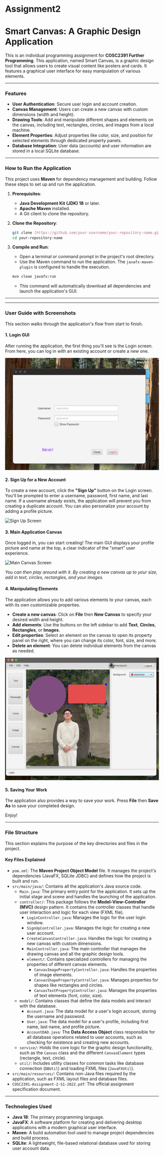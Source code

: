 # Assignment2
 
# Smart Canvas: A Graphic Design Application

This is an individual programming assignment for **COSC2391 Further Programming**. This application, named Smart Canvas, is a graphic design tool that allows users to create visual content like posters and cards. It features a graphical user interface for easy manipulation of various elements.

---

### Features

* **User Authentication**: Secure user login and account creation.
* **Canvas Management**: Users can create a new canvas with custom dimensions (width and height).
* **Drawing Tools**: Add and manipulate different shapes and elements on the canvas, including text, rectangles, circles, and images from a local machine.
* **Element Properties**: Adjust properties like color, size, and position for selected elements through dedicated property panels.
* **Database Integration**: User data (accounts) and user information are stored in a local SQLite database.

---

### How to Run the Application

This project uses **Maven** for dependency management and building. Follow these steps to set up and run the application.

1.  **Prerequisites**:
    * **Java Development Kit (JDK) 18** or later.
    * **Apache Maven** installed.
    * A Git client to clone the repository.

2.  **Clone the Repository**:
    ```bash
    git clone [https://github.com/your-username/your-repository-name.git](https://github.com/your-username/your-repository-name.git)
    cd your-repository-name
    ```

3.  **Compile and Run**:
    * Open a terminal or command prompt in the project's root directory.
    * Use the Maven command to run the application. The `javafx-maven-plugin` is configured to handle the execution.
    ```bash
    mvn clean javafx:run
    ```
    * This command will automatically download all dependencies and launch the application's GUI.

---
---

### User Guide with Screenshots

This section walks through the application's flow from start to finish.

#### 1. Login GUI

After running the application, the first thing you'll see is the Login screen. From here, you can log in with an existing account or create a new one.

![Login Screen](https://github.com/rekls2311/Assignment-2-Intensive-Java-Backend-Graphic-Design-Application/blob/e691d7f4ad660be724981782adde08ea01baa4b4/assests/login%20screen.png)


#### 2. Sign Up for a New Account

To create a new account, click the **"Sign Up"** button on the Login screen. You'll be prompted to enter a username, password, first name, and last name. If a username already exists, the application will prevent you from creating a duplicate account. You can also personalize your account by adding a profile picture.

![Sign Up Screen]([assests/signup_screen.png](https://github.com/rekls2311/Assignment-2-Intensive-Java-Backend-Graphic-Design-Application/blob/d52ebb74754734de1ea670b9480041942ead9bf1/assests/signup%20screen.png))

#### 3. Main Application Canvas

Once logged in, you can start creating! The main GUI displays your profile picture and name at the top, a clear indicator of the "smart" user experience.

![Main Canvas Screen]([assests/main_canvas_screen.png](https://github.com/rekls2311/Assignment-2-Intensive-Java-Backend-Graphic-Design-Application/blob/d52ebb74754734de1ea670b9480041942ead9bf1/assests/main%20canvas%20screen.png))

*You can then play around with it. By creating a new canvas up to your size, add in text, circles, rectangles, and your images.*

#### 4. Manipulating Elements

The application allows you to add various elements to your canvas, each with its own customizable properties.

* **Create a new canvas**: Click on **File** then **New Canvas** to specify your desired width and height.
* **Add elements**: Use the buttons on the left sidebar to add **Text**, **Circles**, **Rectangles**, or **Images**.
* **Edit properties**: Select an element on the canvas to open its property panel on the right, where you can change its color, font, size, and more.
* **Delete an element**: You can delete individual elements from the canvas as needed.

![Adding Elements](https://github.com/rekls2311/Assignment-2-Intensive-Java-Backend-Graphic-Design-Application/blob/d52ebb74754734de1ea670b9480041942ead9bf1/assests/adding%20elements.png)

#### 5. Saving Your Work

The application also provides a way to save your work. Press **File** then **Save As** to save your completed design.

Enjoy!

---
### File Structure

This section explains the purpose of the key directories and files in the project.

#### Key Files Explained

* `pom.xml`: The **Maven Project Object Model** file. It manages the project's dependencies (JavaFX, SQLite JDBC) and defines how the project is built and run.
* `src/main/java/`: Contains all the application's Java source code.
    * `Main.java`: The primary entry point for the application. It sets up the initial stage and scene and handles the launching of the application.
    * `controller/`: This package follows the **Model-View-Controller (MVC)** design pattern. It contains the controller classes that handle user interaction and logic for each view (FXML file).
        * `LoginController.java`: Manages the logic for the user login window.
        * `SignUpController.java`: Manages the logic for creating a new user account.
        * `CreateCanvasController.java`: Handles the logic for creating a new canvas with custom dimensions.
        * `MainController.java`: The main controller that manages the drawing canvas and all the graphic design tools.
        * `element/`: Contains specialized controllers for managing the properties of different canvas elements.
            * `CanvasImagePropertyController.java`: Handles the properties of image elements.
            * `CanvasShapePropertyController.java`: Manages properties for shapes like rectangles and circles.
            * `CanvasTextPropertyController.java`: Manages the properties of text elements (font, color, size).
    * `model/`: Contains classes that define the data models and interact with the database.
        * `Account.java`: The data model for a user's login account, storing the username and password.
        * `User.java`: The data model for a user's profile, including first name, last name, and profile picture.
        * `AccountDAO.java`: The **Data Access Object** class responsible for all database operations related to user accounts, such as checking for existence and creating new accounts.
    * `service/`: Holds the core logic for the graphic design functionality, such as the `Canvas` class and the different `CanvasElement` types (rectangle, text, circle).
    * `util/`: Includes utility classes for common tasks like database connection (`DBUtil`) and loading FXML files (`JavaFXUtil`).
* `src/main/resources/`: Contains non-Java files required by the application, such as FXML layout files and database files.
* `COSC2391-Assignment-2-S1-2022.pdf`: The official assignment specification document.

---

### Technologies Used

* **Java 18**: The primary programming language.
* **JavaFX**: A software platform for creating and delivering desktop applications with a modern graphical user interface.
* **Maven**: A build automation tool used to manage project dependencies and build process.
* **SQLite**: A lightweight, file-based relational database used for storing user account data.
